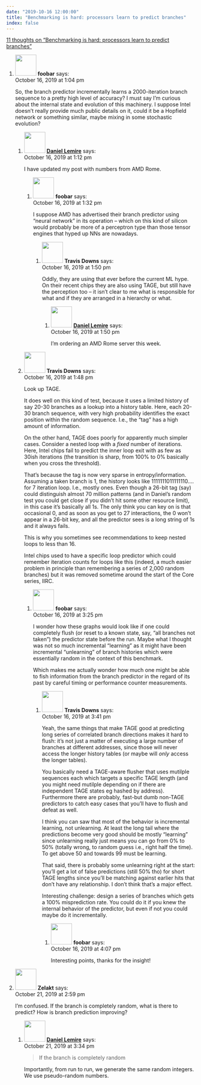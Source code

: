 ```yaml
---
date: "2019-10-16 12:00:00"
title: "Benchmarking is hard: processors learn to predict branches"
index: false
---
```


[11 thoughts on &ldquo;Benchmarking is hard: processors learn to predict branches&rdquo;](/lemire/blog/2019/10-16-benchmarking-is-hard-processors-learn-to-predict-branches)

<ol class="comment-list">
<li id="comment-431779" class="comment even thread-even depth-1 parent">
<div class="comment-author vcard">
<img alt src="https://secure.gravatar.com/avatar/9104ef5e4f029338cf8df36de3ad23d4?s=56&#038;d=mm&#038;r=g" srcset="https://secure.gravatar.com/avatar/9104ef5e4f029338cf8df36de3ad23d4?s=112&#038;d=mm&#038;r=g 2x" class="avatar avatar-56 photo" height="56" width="56" decoding="async" /> <b class="fn">foobar</b> <span class="says">says:</span> </div>
<div class="comment-metadata"><time datetime="2019-10-16T13:04:21+00:00">October 16, 2019 at 1:04 pm</time></a> </div>
<div class="comment-content">
<p>So, the branch predictor incrementally learns a 2000-iteration branch sequence to a pretty high level of accuracy? I must say I&rsquo;m curious about the internal state and evolution of this machinery. I suppose Intel doesn&rsquo;t really provide much public details on it, could it be a Hopfield network or something similar, maybe mixing in some stochastic evolution?</p>
</div>
<ol class="children">
<li id="comment-431780" class="comment byuser comment-author-lemire bypostauthor odd alt depth-2 parent">
<div class="comment-author vcard">
<img alt src="https://secure.gravatar.com/avatar/2ca999bef9535950f5b84281a4dab006?s=56&#038;d=mm&#038;r=g" srcset="https://secure.gravatar.com/avatar/2ca999bef9535950f5b84281a4dab006?s=112&#038;d=mm&#038;r=g 2x" class="avatar avatar-56 photo" height="56" width="56" loading="lazy" decoding="async" /> <b class="fn"><a href="https://lemire.me/en/" class="url" rel="ugc">Daniel Lemire</a></b> <span class="says">says:</span> </div>
<div class="comment-metadata"><time datetime="2019-10-16T13:12:19+00:00">October 16, 2019 at 1:12 pm</time></a> </div>
<div class="comment-content">
<p>I have updated my post with numbers from AMD Rome.</p>
</div>
<ol class="children">
<li id="comment-431783" class="comment even depth-3 parent">
<div class="comment-author vcard">
<img alt src="https://secure.gravatar.com/avatar/9104ef5e4f029338cf8df36de3ad23d4?s=56&#038;d=mm&#038;r=g" srcset="https://secure.gravatar.com/avatar/9104ef5e4f029338cf8df36de3ad23d4?s=112&#038;d=mm&#038;r=g 2x" class="avatar avatar-56 photo" height="56" width="56" loading="lazy" decoding="async" /> <b class="fn">foobar</b> <span class="says">says:</span> </div>
<div class="comment-metadata"><time datetime="2019-10-16T13:32:28+00:00">October 16, 2019 at 1:32 pm</time></a> </div>
<div class="comment-content">
<p>I suppose AMD has advertised their branch predictor using &ldquo;neural network&rdquo; in its operation &#8211; which on this kind of silicon would probably be more of a perceptron type than those tensor engines that hyped up NNs are nowadays.</p>
</div>
<ol class="children">
<li id="comment-431786" class="comment odd alt depth-4 parent">
<div class="comment-author vcard">
<img alt src="https://secure.gravatar.com/avatar/c6937532928911c0dae3c9c89b658c09?s=56&#038;d=mm&#038;r=g" srcset="https://secure.gravatar.com/avatar/c6937532928911c0dae3c9c89b658c09?s=112&#038;d=mm&#038;r=g 2x" class="avatar avatar-56 photo" height="56" width="56" loading="lazy" decoding="async" /> <b class="fn">Travis Downs</b> <span class="says">says:</span> </div>
<div class="comment-metadata"><time datetime="2019-10-16T13:50:03+00:00">October 16, 2019 at 1:50 pm</time></a> </div>
<div class="comment-content">
<p>Oddly, they are using that ever before the current ML hype. On their recent chips they are also using TAGE, but still have the perception too – it isn&rsquo;t clear to me what is responsible for what and if they are arranged in a hierarchy or what.</p>
</div>
<ol class="children">
<li id="comment-431787" class="comment byuser comment-author-lemire bypostauthor even depth-5">
<div class="comment-author vcard">
<img alt src="https://secure.gravatar.com/avatar/2ca999bef9535950f5b84281a4dab006?s=56&#038;d=mm&#038;r=g" srcset="https://secure.gravatar.com/avatar/2ca999bef9535950f5b84281a4dab006?s=112&#038;d=mm&#038;r=g 2x" class="avatar avatar-56 photo" height="56" width="56" loading="lazy" decoding="async" /> <b class="fn"><a href="https://lemire.me/en/" class="url" rel="ugc">Daniel Lemire</a></b> <span class="says">says:</span> </div>
<div class="comment-metadata"><time datetime="2019-10-16T13:50:50+00:00">October 16, 2019 at 1:50 pm</time></a> </div>
<div class="comment-content">
<p>I&rsquo;m ordering an AMD Rome server this week.</p>
</div>
</li>
</ol>
</li>
</ol>
</li>
</ol>
</li>
<li id="comment-431785" class="comment odd alt depth-2 parent">
<div class="comment-author vcard">
<img alt src="https://secure.gravatar.com/avatar/c6937532928911c0dae3c9c89b658c09?s=56&#038;d=mm&#038;r=g" srcset="https://secure.gravatar.com/avatar/c6937532928911c0dae3c9c89b658c09?s=112&#038;d=mm&#038;r=g 2x" class="avatar avatar-56 photo" height="56" width="56" loading="lazy" decoding="async" /> <b class="fn">Travis Downs</b> <span class="says">says:</span> </div>
<div class="comment-metadata"><time datetime="2019-10-16T13:48:28+00:00">October 16, 2019 at 1:48 pm</time></a> </div>
<div class="comment-content">
<p>Look up TAGE.</p>
<p>It does well on this kind of test, because it uses a limited history of say 20-30 branches as a lookup into a history table. Here, each 20-30 branch sequence, with very high probability identifies the exact position within the random sequence. I.e., the &ldquo;tag&rdquo; has a high amount of information.</p>
<p>On the other hand, TAGE does poorly for apparently much simpler cases. Consider a nested loop with a <em>fixed</em> number of iterations. Here, Intel chips fail to predict the inner loop exit with as few as 30ish iterations (the transition is sharp, from 100% to 0% basically when you cross the threshold).</p>
<p>That&rsquo;s because the tag is now very sparse in entropy/information. Assuming a taken branch is 1, the history looks like 1111111011111110&#8230;. for 7 iteration loop. I.e., mostly ones. Even though a 26-bit tag (say) could distinguish almost 70 million patterns (and in Daniel&rsquo;s random test you could get close if you didn&rsquo;t hit some other resource limit), in this case it&rsquo;s basically all 1s. The only think you can key on is that occasional 0, and as soon as you get to 27 interactions, the 0 won&rsquo;t appear in a 26-bit key, and all the predictor sees is a long string of 1s and it always fails.</p>
<p>This is why you sometimes see recommendations to keep nested loops to less than 16.</p>
<p>Intel chips used to have a specific loop predictor which could remember iteration counts for loops like this (indeed, a much easier problem in principle than remembering a series of 2,000 random branches) but it was removed sometime around the start of the Core series, IIRC.</p>
</div>
<ol class="children">
<li id="comment-431792" class="comment even depth-3 parent">
<div class="comment-author vcard">
<img alt src="https://secure.gravatar.com/avatar/9104ef5e4f029338cf8df36de3ad23d4?s=56&#038;d=mm&#038;r=g" srcset="https://secure.gravatar.com/avatar/9104ef5e4f029338cf8df36de3ad23d4?s=112&#038;d=mm&#038;r=g 2x" class="avatar avatar-56 photo" height="56" width="56" loading="lazy" decoding="async" /> <b class="fn">foobar</b> <span class="says">says:</span> </div>
<div class="comment-metadata"><time datetime="2019-10-16T15:25:41+00:00">October 16, 2019 at 3:25 pm</time></a> </div>
<div class="comment-content">
<p>I wonder how these graphs would look like if one could completely flush (or reset to a known state, say, &ldquo;all branches not taken&rdquo;) the predictor state before the run. Maybe what I thought was not so much incremental &ldquo;learning&rdquo; as it might have been incremental &ldquo;unlearning&rdquo; of branch histories which were essentially random in the context of this benchmark.</p>
<p>Which makes me actually wonder how much one might be able to fish information from the branch predictor in the regard of its past by careful timing or performance counter measurements.</p>
</div>
<ol class="children">
<li id="comment-431793" class="comment odd alt depth-4 parent">
<div class="comment-author vcard">
<img alt src="https://secure.gravatar.com/avatar/c6937532928911c0dae3c9c89b658c09?s=56&#038;d=mm&#038;r=g" srcset="https://secure.gravatar.com/avatar/c6937532928911c0dae3c9c89b658c09?s=112&#038;d=mm&#038;r=g 2x" class="avatar avatar-56 photo" height="56" width="56" loading="lazy" decoding="async" /> <b class="fn">Travis Downs</b> <span class="says">says:</span> </div>
<div class="comment-metadata"><time datetime="2019-10-16T15:41:44+00:00">October 16, 2019 at 3:41 pm</time></a> </div>
<div class="comment-content">
<p>Yeah, the same things that make TAGE good at predicting long series of correlated branch directions makes it hard to flush: it&rsquo;s not just a matter of executing a large number of branches at different addresses, since those will never access the longer history tables (or maybe will <em>only</em> access the longer tables).</p>
<p>You basically need a TAGE-aware flusher that uses mutilple sequences each which targets a specific TAGE length (and you might need mutilple depending on if there are independent TAGE states eg hashed by address). Furthermore there are probably, fast-but dumb non-TAGE predictors to catch easy cases that you&rsquo;ll have to flush and defeat as well.</p>
<p>I think you can saw that most of the behavior is incremental learning, not unlearning. At least the long tail where the predictions become very good should be mostly &ldquo;learning&rdquo; since unlearning really just means you can go from 0% to 50% (totally wrong, to random guess i.e., right half the time). To get above 50 and towards 99 must be learning.</p>
<p>That said, there is probably some unlearning right at the start: you&rsquo;ll get a lot of false predictions (still 50% tho) for short TAGE lengths since you&rsquo;ll be matching against earlier hits that don&rsquo;t have any relationship. I don&rsquo;t think that&rsquo;s a major effect.</p>
<p>Interesting challenge: design a series of branches which gets a 100% misprediction rate. You could do it if you knew the internal behavior of the predictor, but even if not you could maybe do it incrementally.</p>
</div>
<ol class="children">
<li id="comment-431795" class="comment even depth-5">
<div class="comment-author vcard">
<img alt src="https://secure.gravatar.com/avatar/9104ef5e4f029338cf8df36de3ad23d4?s=56&#038;d=mm&#038;r=g" srcset="https://secure.gravatar.com/avatar/9104ef5e4f029338cf8df36de3ad23d4?s=112&#038;d=mm&#038;r=g 2x" class="avatar avatar-56 photo" height="56" width="56" loading="lazy" decoding="async" /> <b class="fn">foobar</b> <span class="says">says:</span> </div>
<div class="comment-metadata"><time datetime="2019-10-16T16:07:04+00:00">October 16, 2019 at 4:07 pm</time></a> </div>
<div class="comment-content">
<p>Interesting points, thanks for the insight!</p>
</div>
</li>
</ol>
</li>
</ol>
</li>
</ol>
</li>
</ol>
</li>
<li id="comment-432334" class="comment odd alt thread-odd thread-alt depth-1 parent">
<div class="comment-author vcard">
<img alt src="https://secure.gravatar.com/avatar/5b84c934695024f5a7b50e073ed3979d?s=56&#038;d=mm&#038;r=g" srcset="https://secure.gravatar.com/avatar/5b84c934695024f5a7b50e073ed3979d?s=112&#038;d=mm&#038;r=g 2x" class="avatar avatar-56 photo" height="56" width="56" loading="lazy" decoding="async" /> <b class="fn">Zelakt</b> <span class="says">says:</span> </div>
<div class="comment-metadata"><time datetime="2019-10-21T14:59:32+00:00">October 21, 2019 at 2:59 pm</time></a> </div>
<div class="comment-content">
<p>I&rsquo;m confused. If the branch is completely random, what is there to predict? How is branch prediction improving?</p>
</div>
<ol class="children">
<li id="comment-432336" class="comment byuser comment-author-lemire bypostauthor even depth-2">
<div class="comment-author vcard">
<img alt src="https://secure.gravatar.com/avatar/2ca999bef9535950f5b84281a4dab006?s=56&#038;d=mm&#038;r=g" srcset="https://secure.gravatar.com/avatar/2ca999bef9535950f5b84281a4dab006?s=112&#038;d=mm&#038;r=g 2x" class="avatar avatar-56 photo" height="56" width="56" loading="lazy" decoding="async" /> <b class="fn"><a href="https://lemire.me/en/" class="url" rel="ugc">Daniel Lemire</a></b> <span class="says">says:</span> </div>
<div class="comment-metadata"><time datetime="2019-10-21T15:34:51+00:00">October 21, 2019 at 3:34 pm</time></a> </div>
<div class="comment-content">
<blockquote>
<p>If the branch is completely random</p>
</blockquote>
<p>Importantly, from run to run, we generate the same random integers. We use pseudo-random numbers.</p>
</div>
</li>
</ol>
</li>
</ol>
